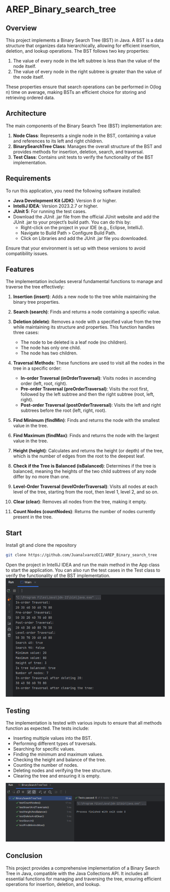 # AREP_Binary_search_tree

## Overview

This project implements a Binary Search Tree (BST) in Java. A BST is a data structure that organizes data hierarchically, allowing for efficient insertion, deletion, and lookup operations. The BST follows two key properties:
1. The value of every node in the left subtree is less than the value of the node itself.
2. The value of every node in the right subtree is greater than the value of the node itself.

These properties ensure that search operations can be performed in O(log n) time on average, making BSTs an efficient choice for storing and retrieving ordered data.
## Architecture

The main components of the Binary Search Tree (BST) implementation are:

1. **Node Class**: Represents a single node in the BST, containing a value and references to its left and right children.
2. **BinarySearchTree Class**: Manages the overall structure of the BST and provides methods for insertion, deletion, search, and traversal.
3. **Test Class**: Contains unit tests to verify the functionality of the BST implementation.

## Requirements

To run this application, you need the following software installed:

- **Java Development Kit (JDK)**: Version 8 or higher.
- **IntelliJ IDEA**: Version 2023.2.7 or higher.
- **JUnit 5**: For running the test cases.
- Download the JUnit .jar file from the official JUnit website and add the JUnit .jar to your project’s build path. You can do this by:
  - Right-click on the project in your IDE (e.g., Eclipse, IntelliJ).
  - Navigate to Build Path > Configure Build Path.
  - Click on Libraries and add the JUnit .jar file you downloaded.

Ensure that your environment is set up with these versions to avoid compatibility issues.
## Features

The implementation includes several fundamental functions to manage and traverse the tree effectively:

1. **Insertion (insert)**: Adds a new node to the tree while maintaining the binary tree properties.

2. **Search (search)**: Finds and returns a node containing a specific value.

3. **Deletion (delete)**: Removes a node with a specified value from the tree while maintaining its structure and properties. This function handles three cases:
    - The node to be deleted is a leaf node (no children).
    - The node has only one child.
    - The node has two children.

4. **Traversal Methods**: These functions are used to visit all the nodes in the tree in a specific order:
    - **In-order Traversal (inOrderTraversal)**: Visits nodes in ascending order (left, root, right).
    - **Pre-order Traversal (preOrderTraversal)**: Visits the root first, followed by the left subtree and then the right subtree (root, left, right).
    - **Post-order Traversal (postOrderTraversal)**: Visits the left and right subtrees before the root (left, right, root).

5. **Find Minimum (findMin)**: Finds and returns the node with the smallest value in the tree.

6. **Find Maximum (findMax)**: Finds and returns the node with the largest value in the tree.

7. **Height (height)**: Calculates and returns the height (or depth) of the tree, which is the number of edges from the root to the deepest leaf.

8. **Check if the Tree is Balanced (isBalanced)**: Determines if the tree is balanced, meaning the heights of the two child subtrees of any node differ by no more than one.

9. **Level-Order Traversal (levelOrderTraversal)**: Visits all nodes at each level of the tree, starting from the root, then level 1, level 2, and so on.

10. **Clear (clear)**: Removes all nodes from the tree, making it empty.

11. **Count Nodes (countNodes)**: Returns the number of nodes currently present in the tree.
## Start
Install git and clone the repository
```bash
git clone https://github.com/JuanalvarezECI/AREP_Binary_search_tree
```
Open the project in IntelliJ IDEA and run the main method in the App class to start the application. You can also run the test cases in the Test class to verify the functionality of the BST implementation.
![img.png](Resources/img2.png)
## Testing

The implementation is tested with various inputs to ensure that all methods function as expected. The tests include:
- Inserting multiple values into the BST.
- Performing different types of traversals.
- Searching for specific values.
- Finding the minimum and maximum values.
- Checking the height and balance of the tree.
- Counting the number of nodes.
- Deleting nodes and verifying the tree structure.
- Clearing the tree and ensuring it is empty.

![img.png](Resources/img.png)
## Conclusion

This project provides a comprehensive implementation of a Binary Search Tree in Java, compatible with the Java Collections API. It includes all essential functions for managing and traversing the tree, ensuring efficient operations for insertion, deletion, and lookup.
